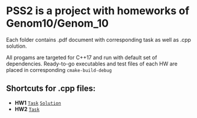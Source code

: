 # PSS2 is a project with homeworks of Genom10/Genom_10
Each folder contains .pdf document with corresponding task as well as .cpp solution.

All progams are targeted for C++17 and run with default set of dependencies.
Ready-to-go executables and test files of each HW are placed in corresponding `cmake-build-debug`

## Shortcuts for .cpp files:
* **HW1**
[`Task`](https://github.com/genom10/PSS2/blob/HW1/HW1/PSS2_hw_01.pdf) [`Solution`](https://github.com/genom10/PSS2/blob/HW1/HW1/main.cpp)
* **HW2**
[`Task`](https://github.com/genom10/PSS2/blob/HW2/HW2/PSS2_hw_02_access.pdf)